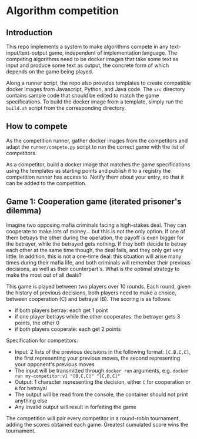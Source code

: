 # Algorithm competition

## Introduction

This repo implements a system to make algorithms compete in any text-input/text-output game, independent of implementation language. The competing algorithms need to be docker images that take some text as input and produce some text as output, the concrete form of which depends on the game being played.

Along a runner script, the repo also provides templates to create compatible docker images from Javascript, Python, and Java code. The `src` directory contains sample code that should be edited to match the game specifications. To build the docker image from a template, simply run the `build.sh` script from the corresponding directory.

## How to compete

As the competition runner, gather docker images from the competitors and adapt the `runner/compete.py` script to run the correct game with the list of competitors.

As a competitor, build a docker image that matches the game specifications using the templates as starting points and publish it to a registry the competition runner has access to. Notify them about your entry, so that it can be added to the competition.

## Game 1: Cooperation game (iterated prisoner's dilemma)

Imagine two opposing mafia criminals facing a high-stakes deal. They can cooperate to make lots of money... but this is not the only option. If one of them betrays the other during the operation, the payoff is even bigger for the betrayer, while the betrayed gets nothing. If they both decide to betray each other at the same time though, the deal fails, and they only get very little. In addition, this is not a one-time deal: this situation will arise many times during their mafia life, and both criminals will remember their previous decisions, as well as their counterpart's. What is the optimal strategy to make the most out of all deals?

This game is played between two players over 10 rounds. Each round, given the history of previous decisions, both players need to make a choice, between cooperation (C) and betrayal (B). The scoring is as follows:
* if both players betray: each get 1 point
* if one player betrays while the other cooperates: the betrayer gets 3 points, the other 0
* if both players cooperate: each get 2 points

Specification for competitors:
* Input: 2 lists of the previous decisions in the following format: `[C,B,C,C]`, the first representing your previous moves, the second representing your opponent's previous moves
* The input will be transmitted through `docker run` arguments, e.g. `docker run my-competitor:v1 "[B,C,C]" "[C,B,C]"`
* Output: 1 character representing the decision, either `C` for cooperation or `B` for betrayal
* The output will be read from the console, the container should not print anything else
* Any invalid output will result in forfeiting the game

The competition will pair every competitor in a round-robin tournament, adding the scores obtained each game. Greatest cumulated score wins the tournament.
